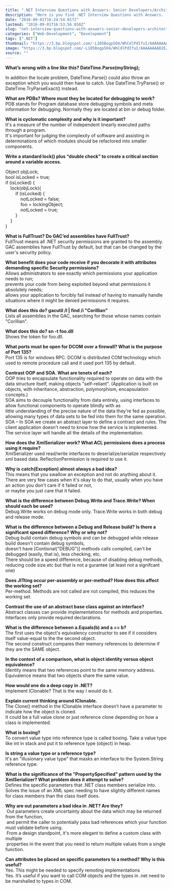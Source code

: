 ```yaml
---
title: ".NET Interview Questions with Answers: Senior Developers/Architects"
description: "Here is you find .NET Interview Questions with Answers. .NET Interview Questions mostly from Scott Hanselman website and other resources. I found a list of interview questions which should be known by .net guys at different levels."
date: "2016-09-01T16:24:54.017Z"
lastmod: "2016-09-01T16:53:56.850Z"
slug: "net-interview-questions-with-answers-senior-developers-architects"
categories: ["Web-Development", "Development"]
tags: [".NET"]
thumbnail: "https://3.bp.blogspot.com/-L105BogpSO4/WhCdlPdIfuI/AAAAAAAAD2E/gBYZvPb4zEsnSMn8afHGLvQpGiAzadM7gCLcBGAs/s400/Microsoft-dotNET-logo.jpg"
image: "https://3.bp.blogspot.com/-L105BogpSO4/WhCdlPdIfuI/AAAAAAAAD2E/gBYZvPb4zEsnSMn8afHGLvQpGiAzadM7gCLcBGAs/s1600/Microsoft-dotNET-logo.jpg"
source: ""
---
```



**What’s wrong with a line like this? DateTime.Parse(myString);**

In addition the locale problem, DateTime.Parse() could also throw an exception which you would then have to catch. Use DateTime.TryParse() or DateTime.TryParseExact() instead.

**What are PDBs? Where must they be located for debugging to work?**  
PDB stands for Program database store debugging symbols and meta information for debugging. Normally they are located at bin or debug folder.

**What is cyclomatic complexity and why is it important?**  
It's a measure of the number of independent linearly executed paths through a program.   
It's important for judging the complexity of software and assisting in determinations of which modules should be refactored into smaller components.

**Write a standard lock() plus “double check” to create a critical section around a variable access.**

Object objLock;   
bool isLocked = true;   
if (isLocked) {  
    lock(objLock){  
        if (isLocked) {  
            notLocked = false;  
            foo = lockingObject;  
            notLocked = true;  
        }  
    }  
}

**What is FullTrust? Do GAC’ed assemblies have FullTrust?**  
FullTrust means all .NET security permissions are granted to the assembly. GAC assemblies have FullTrust by default, but that can be changed by the user's security policy.

**What benefit does your code receive if you decorate it with attributes demanding specific Security permissions?**  
Allows administrators to see exactly which permissions your application needs to run;   
prevents your code from being exploited beyond what permissions it absolutely needs;   
allows your application to forcibly fail instead of having to manually handle situations where it might be denied permissions it requires.

**What does this do? gacutil /l | find /i "Corillian"**  
Lists all assemblies in the GAC, searching for those whose names contain "Corillian".

**What does this do? sn -t foo.dll**  
Shows the token for foo.dll.

**What ports must be open for DCOM over a firewall? What is the purpose of Port 135?**  
Port 135 is for windows RPC. DCOM is distributed COM technology which used to remote procedure call and it used port 135 by default. 

**Contrast OOP and SOA. What are tenets of each?**  
OOP tries to encapsulate functionality required to operate on data with the data structure itself, making objects "self-reliant". (Application is built on objects, with inheritance, abstraction, polymorphism, encapsulation concepts.)  
SOA aims to decouple functionality from data entirely, using interfaces to allow functional components to operate blindly with as   
little understanding of the precise nature of the data they're fed as possible, allowing many types of data sets to be fed into them for the same operation.  
SOA – In SOA we create an abstract layer to define a contract and rules. The client application doesn’t need to know how the service is implemented. The service layer will handle all the details of the implementation.

**How does the XmlSerializer work? What ACL permissions does a process using it require?**  
XmlSerializer used read/write interfaces to deserialize/serialize respectively xml based data. ReflectionPermission is required to use it.

**Why is catch(Exception) almost always a bad idea?**  
This means that you swallow an exception and not do anything about it.   
There are very few cases when it's okay to do that, usually when you have an action you don't care if it failed or not,   
or maybe you just care that it failed.

**What is the difference between Debug.Write and Trace.Write? When should each be used?**  
Debug.Write works on debug mode only. Trace.Write works in both debug and release mode.

**What is the difference between a Debug and Release build? Is there a significant speed difference? Why or why not?**  
Debug build contain debug symbols and can be debugged while release build doesn't contain debug symbols,   
doesn't have [Contional("DEBUG")] methods calls compiled, can't be debugged (easily, that is), less checking, etc.   
There should be a speed difference, because of disabling debug methods, reducing code size etc but that is not a gurantee (at least not a signifcant one)

**Does JITting occur per-assembly or per-method? How does this affect the working set?**  
Per-method. Methods are not called are not compiled, this reduces the working set.

**Contrast the use of an abstract base class against an interface?**  
Abstract classes can provide implementations for methods and properties. Interfaces only provide required declarations.

**What is the difference between a.Equals(b) and a == b?**  
The first uses the object's equivalency constructor to see if it considers itself value-equal to the the second object.   
The second construct compares their memory references to determine if they are the SAME object.

**In the context of a comparison, what is object identity versus object equivalence?**  
Identity means that two references point to the same memory address. Equivalence means that two objects share the same value.

**How would one do a deep copy in .NET?**  
Implement IClonable? That is the way I would do it.

**Explain current thinking around IClonable.**  
The Clone() method in the IClonable interface doesn’t have a parameter to indicate how the object is cloned.   
It could be a full value clone or just reference clone depending on how a class is implemented.

**What is boxing?**  
To convert value type into reference type is called boxing. Take a value type like int in stack and put it to reference type (object) in heap.

**Is string a value type or a reference type?**  
It's an "illusionary value type" that masks an interface to the System.String reference type.

**What is the significance of the "PropertySpecified" pattern used by the XmlSerializer? What problem does it attempt to solve?**  
Defines the specific parameters that .NET class members serialize into.   
Solves the issue of an XML spec needing to have slightly different names for class members than the class itself does.

**Why are out parameters a bad idea in .NET? Are they?**  
 Out parameters create uncertainty about the data which may be returned from the function,   
 and permit the caller to potentially pass bad references which your function must validate before using.   
 From a design standpoint, it's more elegant to define a custom class with multiple   
 properties in the event that you need to return multiple values from a single function.

**Can attributes be placed on specific parameters to a method? Why is this useful?**  
Yes. This might be needed to specify remoting implementations  
Yes. It’s useful if you want to call COM objects and the types in .net need to be marshalled to types in COM.